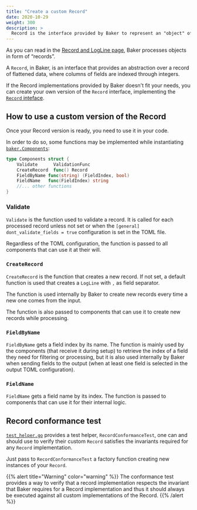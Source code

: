 ```yaml
---
title: "Create a custom Record"
date: 2020-10-29
weight: 300
description: >
  Record is the interface provided by Baker to represent an "object" of data
---
```


As you can read in the [Record and LogLine page](/docs/core-concepts/record_implementation/),
Baker processes objects in form of “records”.

A `Record`, in Baker, is an interface that provides an abstraction over a record of flattened data,
where columns of fields are indexed through integers.

If the Record implementations provided by Baker doesn't fit your needs, you can create your own
version of the `Record` interface, implementing the
[`Record` inteface](https://pkg.go.dev/github.com/AdRoll/baker#Record).

## How to use a custom version of the Record

Once your Record version is ready, you need to use it in your code.

In order to do so, some functions may be implemented while instantiating
[`baker.Components`](/docs/how-to/baker_components/):

```go
type Components struct {
	Validate      ValidationFunc
    CreateRecord  func() Record
    FieldByName func(string) (FieldIndex, bool)
    FieldName   func(FieldIndex) string
    //... other functions
}
```

### Validate

`Validate` is the function used to validate a record. It is called for each processed record
unless not set or when the `[general] dont_validate_fields = true` configuration is set in
the TOML file.

Regardless of the TOML configuration, the function is passed to all components that can use
it at their will.

### `CreateRecord`

`CreateRecord` is the function that creates a new record. If not set, a default function is
used that creates a `LogLine` with `,` as field separator.

The function is used internally by Baker to create new records every time a new one comes from
the input.

The function is also passed to components that can use it to create new records while processing.

### `FieldByName`

`FieldByName` gets a field index by its name. The function is mainly used by the components
(that receive it during setup) to retrieve the index of a field they need for filtering or
processing, but it is also used internally by Baker when sending fields to the output
(when at least one field is selected in the output TOML configuration).

### `FieldName`

`FieldName` gets a field name by its index. The function is passed to components that can use
it for their internal logic.

## Record conformance test

[`test_helper.go`](https://github.com/AdRoll/baker/blob/23938bc743100373379403dd25618c25f0822231/test_helper.go#L11)
provides a test helper, `RecordConformanceTest`, one can and should use to verify their 
custom `Record` satisfies the invariants required for any `Record` implementation.

Just pass to `RecordConformanceTest` a factory function creating new instances of your `Record`.

{{% alert title="Warning" color="warning" %}}
The conformance test provides a way to verify that a record implementation respects the
invariant that Baker requires for a Record implementation and thus it should always
be executed against all custom implementations of the Record.
{{% /alert %}}
